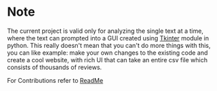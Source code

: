 # Note
The current project is valid only for analyzing the single text at a time, where the text can prompted into a GUI created using 
[Tkinter](https://www.tutorialspoint.com/python/python_gui_programming.htm#:~:text=Tkinter%20is%20the%20standard%20GUI,Tkinter%20is%20an%20easy%20task.) 
module in python. This really doesn't mean that you can't do more things with this, you can like example: make your own changes to the existing code and create 
a cool website, with rich UI that can take an entire csv file which consists of thousands of reviews.

For Contributions refer to [ReadMe](https://github.com/Cloud-Community-Group/Azure-Cognitive-Services_Sentiment-Analysis/blob/main/README.md)

